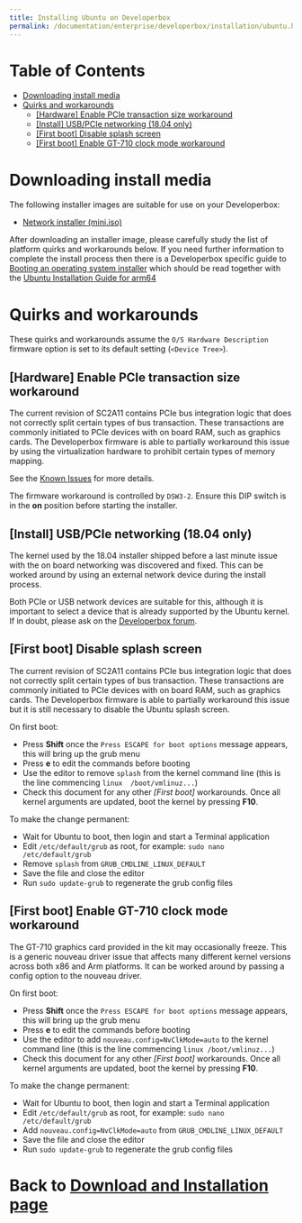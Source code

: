 ```yaml
---
title: Installing Ubuntu on Developerbox
permalink: /documentation/enterprise/developerbox/installation/ubuntu.html
---
```

# Table of Contents

   * [Downloading install media](#downloading-install-media)
   * [Quirks and workarounds](#quirks-and-workarounds)
      * [[Hardware] Enable PCIe transaction size workaround](#hardware-enable-pcie-transaction-size-workaround)
      * [[Install] USB/PCIe networking (18.04 only)](#install-usbpcie-networking-1804-only)
      * [[First boot] Disable splash screen](#first-boot-disable-splash-screen)
      * [[First boot] Enable GT-710 clock mode workaround](#first-boot-enable-gt-710-clock-mode-workaround)

<!-- Created by [gh-md-toc](https://github.com/ekalinin/github-markdown-toc) -->

# Downloading install media

The following installer images are suitable for use on your Developerbox:

 * [Network installer
   (mini.iso)](http://ports.ubuntu.com/dists/bionic/main/installer-arm64/current/images/netboot/mini.iso)

After downloading an installer image, please carefully study the list of
platform quirks and workarounds below. If you need further information
to complete the install process then there is a Developerbox specific
guide to [Booting an operating system installer](./) which should be
read together with the [Ubuntu Installation Guide for
arm64](https://help.ubuntu.com/lts/installation-guide/arm64/index.html)

# Quirks and workarounds

These quirks and workarounds assume the `O/S Hardware Description`
firmware option is set to its default setting (`<Device Tree>`).

## [Hardware] Enable PCIe transaction size workaround

The current revision of SC2A11 contains PCIe bus integration logic that
does not correctly split certain types of bus transaction. These
transactions are commonly initiated to PCIe devices with on board RAM,
such as graphics cards. The Developerbox firmware is able to partially
workaround this issue by using the virtualization hardware to prohibit
certain types of memory mapping.

See the [Known
Issues](../support/known-issues.md##64-bit-pcie-transactions) for more
details.

The firmware workaround is controlled by `DSW3-2`. Ensure this DIP
switch is in the **on** position before starting the installer.

## [Install] USB/PCIe networking (18.04 only)

The kernel used by the 18.04 installer shipped before a last minute
issue with the on board networking was discovered and fixed. This can be
worked around by using an external network device during the install
process.

Both PCIe or USB network devices are suitable for this, although it is
important to select a device that is already supported by the Ubuntu
kernel. If in doubt, please ask on the [Developerbox
forum](https://discuss.96boards.org/c/products/developerbox).

## [First boot] Disable splash screen

The current revision of SC2A11 contains PCIe bus integration logic that
does not correctly split certain types of bus transaction. These
transactions are commonly initiated to PCIe devices with on board RAM,
such as graphics cards. The Developerbox firmware is able to partially
workaround this issue but it is still necessary to disable the Ubuntu
splash screen.

On first boot:

 * Press **Shift** once the `Press ESCAPE for boot options` message
   appears, this will bring up the grub menu
 * Press **e** to edit the commands before booting
 * Use the editor to remove `splash` from the kernel command line (this
   is the line commencing `linux  /boot/vmlinuz...`)
 * Check this document for any other *[First boot]* workarounds. Once
   all kernel arguments are updated, boot the kernel by pressing **F10**.

To make the change permanent:

 * Wait for Ubuntu to boot, then login and start a Terminal application
 * Edit `/etc/default/grub` as root, for example: `sudo nano /etc/default/grub`
 * Remove `splash` from `GRUB_CMDLINE_LINUX_DEFAULT`
 * Save the file and close the editor
 * Run `sudo update-grub` to regenerate the grub config files

## [First boot] Enable GT-710 clock mode workaround

The GT-710 graphics card provided in the kit may occasionally freeze.
This is a generic nouveau driver issue that affects many different
kernel versions across both x86 and Arm platforms. It can be worked
around by passing a config option to the nouveau driver.

On first boot:

 * Press **Shift** once the `Press ESCAPE for boot options` message
   appears, this will bring up the grub menu
 * Press **e** to edit the commands before booting
 * Use the editor to add `nouveau.config=NvClkMode=auto` to the kernel
   command line (this is the line commencing `linux /boot/vmlinuz...`)
 * Check this document for any other *[First boot]* workarounds. Once
   all kernel arguments are updated, boot the kernel by pressing **F10**.

To make the change permanent:

 * Wait for Ubuntu to boot, then login and start a Terminal application
 * Edit `/etc/default/grub` as root, for example: `sudo nano /etc/default/grub`
 * Add `nouveau.config=NvClkMode=auto` from `GRUB_CMDLINE_LINUX_DEFAULT`
 * Save the file and close the editor
 * Run `sudo update-grub` to regenerate the grub config files

# Back to [Download and Installation page](README.md)
